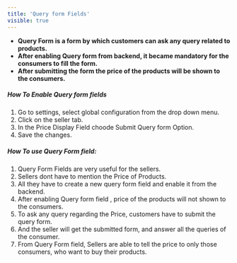 ```yaml
---
title: 'Query form Fields'
visible: true
---
```


* **Query Form is a form by which customers can ask any query related to products.**
* **After enabling Query form from backend, it became mandatory for the consumers to fill the form.**
* **After submitting the form the price of the products will be shown to the consumers.**

##### **How To Enable Query form fields**
1. Go to settings, select global configuration from the drop down menu.
2. Click on the seller tab.
3. In the Price Display Field choode Submit Query form Option.
4. Save the changes.


##### **How To use Query Form field:**
1. Query Form Fields are very useful for the sellers.
2. Sellers dont have to mention the Price of Products.
3. All they have to create a new query form field and enable it from the backend.
4. After enabling Query form field , price of the products will not shown to the consumers.
5. To ask any query regarding the Price, customers have to submit the query form.
6. And the seller will get the submitted form, and answer all the queries of the consumer.
7. From Query Form field, Sellers are able to tell the price to only those consumers, who want to buy their            products.